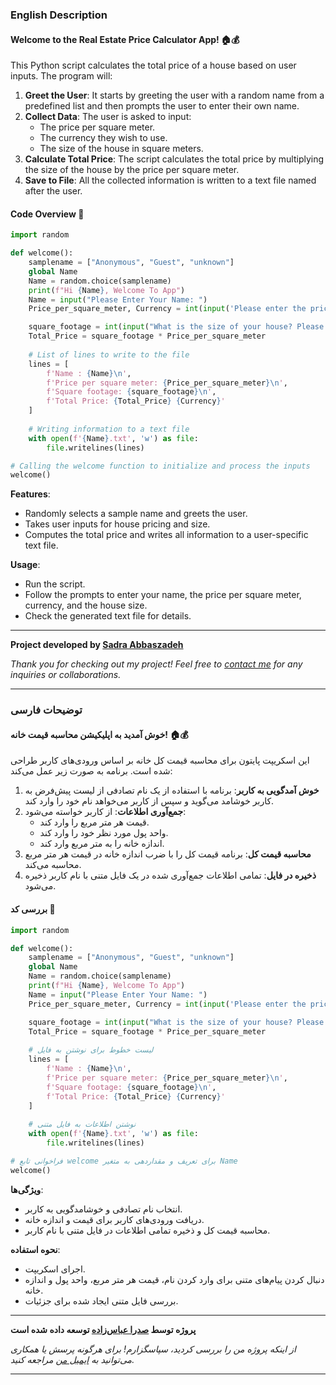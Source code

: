 ### English Description

#### **Welcome to the Real Estate Price Calculator App! 🏠💰**

This Python script calculates the total price of a house based on user inputs. The program will:

1. **Greet the User**: It starts by greeting the user with a random name from a predefined list and then prompts the user to enter their own name.
2. **Collect Data**: The user is asked to input:
   - The price per square meter.
   - The currency they wish to use.
   - The size of the house in square meters.
3. **Calculate Total Price**: The script calculates the total price by multiplying the size of the house by the price per square meter.
4. **Save to File**: All the collected information is written to a text file named after the user.

#### **Code Overview** 📜

```python
import random

def welcome():
    samplename = ["Anonymous", "Guest", "unknown"]
    global Name
    Name = random.choice(samplename)
    print(f"Hi {Name}, Welcome To App")
    Name = input("Please Enter Your Name: ")
    Price_per_square_meter, Currency = int(input('Please enter the price per square meter: ')), str(input("What is your currency?"))

    square_footage = int(input("What is the size of your house? Please enter it in square meters: "))
    Total_Price = square_footage * Price_per_square_meter
    
    # List of lines to write to the file
    lines = [
        f'Name : {Name}\n',
        f'Price per square meter: {Price_per_square_meter}\n',
        f'Square footage: {square_footage}\n',
        f'Total Price: {Total_Price} {Currency}'
    ]
    
    # Writing information to a text file
    with open(f'{Name}.txt', 'w') as file:
        file.writelines(lines)

# Calling the welcome function to initialize and process the inputs
welcome()
```

**Features**:
- Randomly selects a sample name and greets the user.
- Takes user inputs for house pricing and size.
- Computes the total price and writes all information to a user-specific text file.

**Usage**:
- Run the script.
- Follow the prompts to enter your name, the price per square meter, currency, and the house size.
- Check the generated text file for details.

---

**Project developed by [Sadra Abbaszadeh](https://github.com/sadraabb)**

_Thank you for checking out my project! Feel free to [contact me](mailto:abbsadra@gmail.com) for any inquiries or collaborations._

---

### توضیحات فارسی

#### **خوش آمدید به اپلیکیشن محاسبه قیمت خانه! 🏠💰**

این اسکریپت پایتون برای محاسبه قیمت کل خانه بر اساس ورودی‌های کاربر طراحی شده است. برنامه به صورت زیر عمل می‌کند:

1. **خوش آمدگویی به کاربر**: برنامه با استفاده از یک نام تصادفی از لیست پیش‌فرض به کاربر خوشامد می‌گوید و سپس از کاربر می‌خواهد نام خود را وارد کند.
2. **جمع‌آوری اطلاعات**: از کاربر خواسته می‌شود:
   - قیمت هر متر مربع را وارد کند.
   - واحد پول مورد نظر خود را وارد کند.
   - اندازه خانه را به متر مربع وارد کند.
3. **محاسبه قیمت کل**: برنامه قیمت کل را با ضرب اندازه خانه در قیمت هر متر مربع محاسبه می‌کند.
4. **ذخیره در فایل**: تمامی اطلاعات جمع‌آوری شده در یک فایل متنی با نام کاربر ذخیره می‌شود.

#### **بررسی کد** 📜

```python
import random

def welcome():
    samplename = ["Anonymous", "Guest", "unknown"]
    global Name
    Name = random.choice(samplename)
    print(f"Hi {Name}, Welcome To App")
    Name = input("Please Enter Your Name: ")
    Price_per_square_meter, Currency = int(input('Please enter the price per square meter: ')), str(input("What is your currency?"))

    square_footage = int(input("What is the size of your house? Please enter it in square meters: "))
    Total_Price = square_footage * Price_per_square_meter
    
    # لیست خطوط برای نوشتن به فایل
    lines = [
        f'Name : {Name}\n',
        f'Price per square meter: {Price_per_square_meter}\n',
        f'Square footage: {square_footage}\n',
        f'Total Price: {Total_Price} {Currency}'
    ]
    
    # نوشتن اطلاعات به فایل متنی
    with open(f'{Name}.txt', 'w') as file:
        file.writelines(lines)

# فراخوانی تابع welcome برای تعریف و مقداردهی به متغیر Name
welcome()
```

**ویژگی‌ها**:
- انتخاب نام تصادفی و خوشامدگویی به کاربر.
- دریافت ورودی‌های کاربر برای قیمت و اندازه خانه.
- محاسبه قیمت کل و ذخیره تمامی اطلاعات در فایل متنی با نام کاربر.

**نحوه استفاده**:
- اجرای اسکریپت.
- دنبال کردن پیام‌های متنی برای وارد کردن نام، قیمت هر متر مربع، واحد پول و اندازه خانه.
- بررسی فایل متنی ایجاد شده برای جزئیات.
---

**پروژه توسط [صدرا عباس‌زاده](https://github.com/sadraabb) توسعه داده شده است**

_از اینکه پروژه من را بررسی کردید، سپاسگزارم! برای هرگونه پرسش یا همکاری می‌توانید به [ایمیل من](mailto:abbsadra@gmail.com) مراجعه کنید._

---
